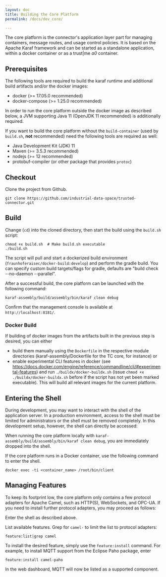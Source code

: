 ```yaml
---
layout: doc
title: Building the Core Platform
permalink: /docs/dev_core/

---
```


The core platform is the connector's application layer part for managing containers, message routes, and usage control policies. It is based on the Apache Karaf framework and can be started as a standalone application, within a docker container or as a trust\|me _a0_ container.

## Prerequisites

The following tools are required to build the karaf runtime and additional build artifacts and/or the docker images:

* docker (>= 17.05.0 recommended)
* docker-compose (>= 1.25.0 recommended)

In order to run the core platform outside the docker image as described below, a JVM supporting Java 11 (OpenJDK 11 recommended) is additionally required.

If you want to build the core platform without the `build-container` (used by `build.sh`, **not** recommended) need the following tools are required as well:

* Java Development Kit (JDK) 11
* Maven (>= 3.5.3 recommended)
* nodejs (>= 12 recommended)
* protobuf-compiler (or other package that provides `protoc`)

## Checkout

Clone the project from Github.

```
git clone https://github.com/industrial-data-space/trusted-connector.git
```

## Build

Change (`cd`) into the cloned directory, then start the build using the `build.sh` script:

```
chmod +x build.sh  # Make build.sh executable
./build.sh
```

The script will pull and start a dockerized build environment (`fraunhoferaisec/docker-build:develop`) and perform the gradle build.
You can specify custom build targets/flags for gradle, defaults are "build check --no-daemon --parallel".

After a successful build, the core platform can be launched with the following command:

```
karaf-assembly/build/assembly/bin/karaf clean debug
```

Confirm that the management console is available at `http://localhost:8181/`.

### Docker Build

If building of docker images from the artifacts built in the previous step is desired, you can either

* build them manually using the `Dockerfile` in the respective module directories (karaf-assembly/Dockerfile for the TC core, for instance) or
* enable experimental CLI features in docker (see https://docs.docker.com/engine/reference/commandline/cli/#experimental-features) and run `./buildx/docker-buildx.sh` (issue `chmod +x ./buildx/docker-buildx.sh` before if the script has not yet been marked executable). This will build all relevant images for the current platform.

## Entering the Shell

During development, you may want to interact with the shell of the application server. In a production environment, access to the shell must be limited for administrators or the shell must be removed completely. In this development setup, however, the shell can directly be accessed:

When running the core platform locally with `karaf-assembly/build/assembly/bin/karaf clean debug`, you are immediately dropped into the shell. 

If the core platform runs in a Docker container, use the following command to enter the shell.

```
docker exec -ti <container_name> /root/bin/client
```

## Managing Features

To keep its footprint low, the core platform only contains a few protocol adapters for Apache Camel, such as HTTP(S), WebSockets, and OPC-UA. If you need to install further protocol adapters, you may proceed as follows:

Enter the shell as described above.

List available features. Grep for `camel-` to limit the list to protocol adapters:

```
feature:list|grep camel
```

To install the desired feature, simply use the `feature:install` command. For example, to install MQTT support from the Eclipse Paho package, enter

```
feature:install camel-paho
```

In the web dashboard, MQTT will now be listed as a supported component.
